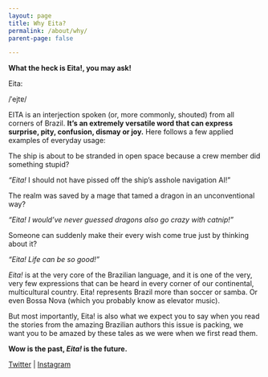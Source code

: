 ```yaml
---
layout: page
title: Why Eita?
permalink: /about/why/
parent-page: false

---
```


**What the heck is Eita!, you may ask!**

Eita:

/ˈejtɐ/ 


EITA is an interjection spoken (or, more commonly, shouted) from all corners of Brazil. **It’s an extremely versatile word that can express surprise, pity, confusion, dismay or joy.**
Here follows a few applied examples of everyday usage:

The ship is about to be stranded in open space because a crew member did something stupid?

*“Eita!* I should not have pissed off the ship’s asshole navigation AI!”

The realm was saved by a mage that tamed a dragon in an unconventional way?

*“Eita! I would’ve never guessed dragons also go crazy with catnip!”*

Someone can suddenly make their every wish come true just by thinking about it?

*“Eita! Life can be so good!”*

*Eita!* is at the very core of the Brazilian language, and it is one of the very, very few expressions that can be heard in every corner of our continental, multicultural country. Eita! represents Brazil more than soccer or samba. Or even Bossa Nova (which you probably know as elevator music).

But most importantly, Eita! is also what we expect you to say when you read the stories from the amazing Brazilian authors this issue is packing, we want you to be amazed by these tales as we were when we first read them.

**Wow is the past, *Eita!* is the future.**







[Twitter](https://twitter.com/EitaMagSFF) &#124; [Instagram](https://www.instagram.com/eitamagsff/) 
